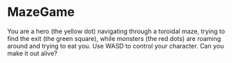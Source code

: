 # MazeGame
You are a hero (the yellow dot) navigating through a toroidal maze, trying to find the exit (the green square), while monsters (the red dots) are roaming around and trying to eat you. Use WASD to control your character. Can you make it out alive?
